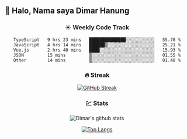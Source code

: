 ## 👋 Halo, Nama saya **Dimar Hanung**

<center>

### :sunny: Weekly Code Track
<!--START_SECTION:waka-->

```text
TypeScript   9 hrs 23 mins   ██████████████░░░░░░░░░░░   55.78 %
JavaScript   4 hrs 14 mins   ██████▒░░░░░░░░░░░░░░░░░░   25.21 %
Vue.js       2 hrs 40 mins   ████░░░░░░░░░░░░░░░░░░░░░   15.93 %
JSON         15 mins         ▒░░░░░░░░░░░░░░░░░░░░░░░░   01.55 %
Other        14 mins         ▒░░░░░░░░░░░░░░░░░░░░░░░░   01.40 %
```

<!--END_SECTION:waka-->

### :fire: Streak

[![GitHub Streak](http://github-readme-streak-stats.herokuapp.com?user=dimar-hanung)](https://git.io/streak-stats)

### :chart: Stats

![Dimar's github stats](https://github-readme-stats.vercel.app/api?username=dimar-hanung&show_icons=true&theme=vue)

[![Top Langs](https://github-readme-stats.vercel.app/api/top-langs/?username=dimar-hanung)](#)

</center>
